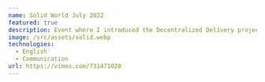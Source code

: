 ```yaml
---
name: Solid World July 2022
featured: true
description: Event where I introduced the Decentralized Delivery project to the Solid community.
image: /src/assets/solid.webp
technologies:
  - English
  - Communication
url: https://vimeo.com/731471028
---
```

